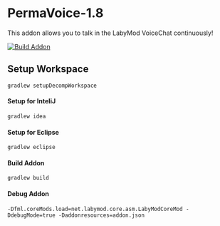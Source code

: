 # PermaVoice-1.8
This addon allows you to talk in the LabyMod VoiceChat continuously!

[![Build Addon](https://github.com/l3nnartt/Permavoice-1.8/actions/workflows/release.yml/badge.svg)](https://github.com/l3nnartt/Permavoice-1.8/actions/workflows/release.yml)

## Setup Workspace
```
gradlew setupDecompWorkspace 
```
#### Setup for InteliJ
```
gradlew idea
```
#### Setup for Eclipse
```
gradlew eclipse
```
#### Build Addon
```
gradlew build 
```
#### Debug Addon
```
-Dfml.coreMods.load=net.labymod.core.asm.LabyModCoreMod -DdebugMode=true -Daddonresources=addon.json
```